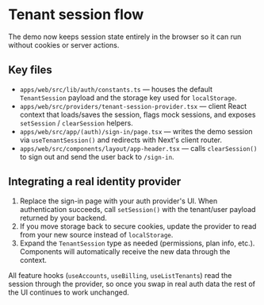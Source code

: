 # Tenant session flow

The demo now keeps session state entirely in the browser so it can run without cookies or server actions.

## Key files

- `apps/web/src/lib/auth/constants.ts` — houses the default `TenantSession` payload and the storage key used for `localStorage`.
- `apps/web/src/providers/tenant-session-provider.tsx` — client React context that loads/saves the session, flags mock sessions, and exposes `setSession` / `clearSession` helpers.
- `apps/web/src/app/(auth)/sign-in/page.tsx` — writes the demo session via `useTenantSession()` and redirects with Next's client router.
- `apps/web/src/components/layout/app-header.tsx` — calls `clearSession()` to sign out and send the user back to `/sign-in`.

## Integrating a real identity provider

1. Replace the sign-in page with your auth provider's UI. When authentication succeeds, call `setSession()` with the tenant/user payload returned by your backend.
2. If you move storage back to secure cookies, update the provider to read from your new source instead of `localStorage`.
3. Expand the `TenantSession` type as needed (permissions, plan info, etc.). Components will automatically receive the new data through the context.

All feature hooks (`useAccounts`, `useBilling`, `useListTenants`) read the session through the provider, so once you swap in real auth data the rest of the UI continues to work unchanged.
